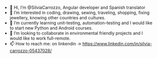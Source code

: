 - 👋 Hi, I’m @SilviaCarrozzo, Angular developer and Spanish translator
- 👀 I’m interested in coding, drawing, sewing, traveling, shopping, fixing jewellery, knowing other countries and cultures.
- 🌱 I’m currently learning unit-testing, automation-testing and I would like to start new Python and Android courses.
- 💞️ I’m looking to collaborate in environmental friendly projects and I would like to work full-remote.
- 📫 How to reach me: on linkendin -> https://www.linkedin.com/in/silvia-carrozzo-05437028/
<!---
SilviaCarrozzo/SilviaCarrozzo is a ✨ special ✨ repository because its `README.md` (this file) appears on your GitHub profile.
You can click the Preview link to take a look at your changes.
--->
